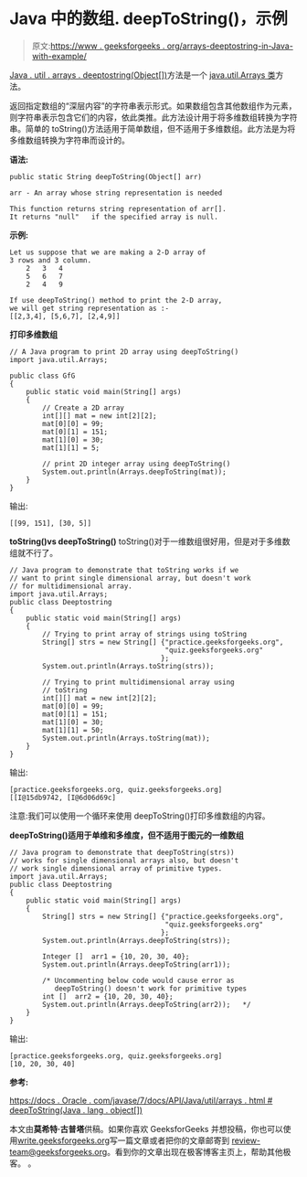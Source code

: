 # Java 中的数组. deepToString()，示例

> 原文:[https://www . geeksforgeeks . org/arrays-deeptostring-in-Java-with-example/](https://www.geeksforgeeks.org/arrays-deeptostring-in-java-with-example/)

[Java . util . arrays . deeptostring(Object[])](https://docs.oracle.com/javase/7/docs/api/java/util/Arrays.html#deepToString(java.lang.Object[]))方法是一个 [java.util.Arrays 类](https://www.geeksforgeeks.org/array-class-in-java/)方法。

返回指定数组的“深层内容”的字符串表示形式。如果数组包含其他数组作为元素，则字符串表示包含它们的内容，依此类推。此方法设计用于将多维数组转换为字符串。简单的 toString()方法适用于简单数组，但不适用于多维数组。此方法是为将多维数组转换为字符串而设计的。

**语法:**

```
public static String deepToString(Object[] arr)

arr - An array whose string representation is needed

This function returns string representation of arr[].
It returns "null"   if the specified array is null.
```

**示例:**

```
Let us suppose that we are making a 2-D array of
3 rows and 3 column.
    2   3   4   
    5   6   7
    2   4   9

If use deepToString() method to print the 2-D array, 
we will get string representation as :-
[[2,3,4], [5,6,7], [2,4,9]]

```

**打印多维数组**

```
// A Java program to print 2D array using deepToString()
import java.util.Arrays;

public class GfG
{
    public static void main(String[] args)
    {
        // Create a 2D array
        int[][] mat = new int[2][2];
        mat[0][0] = 99;
        mat[0][1] = 151;
        mat[1][0] = 30;
        mat[1][1] = 5;

        // print 2D integer array using deepToString()
        System.out.println(Arrays.deepToString(mat));
    }
}
```

输出:

```
[[99, 151], [30, 5]]
```

**toString()vs deepToString()**
toString()对于一维数组很好用，但是对于多维数组就不行了。

```
// Java program to demonstrate that toString works if we 
// want to print single dimensional array, but doesn't work
// for multidimensional array.
import java.util.Arrays;
public class Deeptostring
{
    public static void main(String[] args)
    {
        // Trying to print array of strings using toString
        String[] strs = new String[] {"practice.geeksforgeeks.org",
                                      "quiz.geeksforgeeks.org"
                                     };
        System.out.println(Arrays.toString(strs));

        // Trying to print multidimensional array using
        // toString
        int[][] mat = new int[2][2];
        mat[0][0] = 99;
        mat[0][1] = 151;
        mat[1][0] = 30;
        mat[1][1] = 50;
        System.out.println(Arrays.toString(mat));
    }
}
```

输出:

```
[practice.geeksforgeeks.org, quiz.geeksforgeeks.org]
[[I@15db9742, [I@6d06d69c]

```

注意:我们可以使用一个循环来使用 deepToString()打印多维数组的内容。

**deepToString()适用于单维和多维度，但不适用于图元的一维数组**

```
// Java program to demonstrate that deepToString(strs))
// works for single dimensional arrays also, but doesn't
// work single dimensional array of primitive types.
import java.util.Arrays;
public class Deeptostring
{
    public static void main(String[] args)
    {
        String[] strs = new String[] {"practice.geeksforgeeks.org",
                                      "quiz.geeksforgeeks.org"
                                     };
        System.out.println(Arrays.deepToString(strs));

        Integer []  arr1 = {10, 20, 30, 40};
        System.out.println(Arrays.deepToString(arr1));

        /* Uncommenting below code would cause error as 
           deepToString() doesn't work for primitive types
        int []  arr2 = {10, 20, 30, 40};
        System.out.println(Arrays.deepToString(arr2));   */    
    }
}
```

输出:

```
[practice.geeksforgeeks.org, quiz.geeksforgeeks.org]
[10, 20, 30, 40]

```

**参考:** 

[https://docs . Oracle . com/javase/7/docs/API/Java/util/arrays . html # deepToString(Java . lang . object[])](https://docs.oracle.com/javase/7/docs/api/java/util/Arrays.html#deepToString(java.lang.Object[]))

本文由**莫希特·古普塔**供稿。如果你喜欢 GeeksforGeeks 并想投稿，你也可以使用[write.geeksforgeeks.org](https://write.geeksforgeeks.org)写一篇文章或者把你的文章邮寄到 review-team@geeksforgeeks.org。看到你的文章出现在极客博客主页上，帮助其他极客。
。